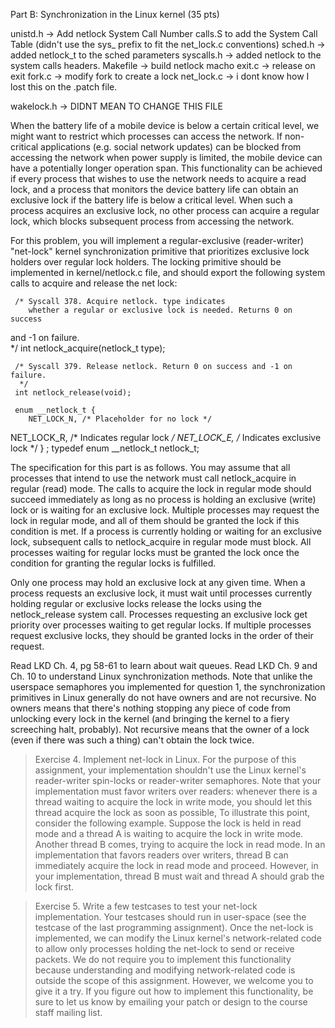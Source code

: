 
Part B: Synchronization in the Linux kernel (35 pts)

unistd.h -> Add netlock System Call Number
calls.S to add the System Call Table (didn't use the sys_ prefix to fit the net_lock.c conventions)
sched.h -> added netlock_t to the sched parameters 
syscalls.h -> added netlock to the system calls headers.
Makefile -> build netlock macho
exit.c -> release on exit
fork.c -> modify fork to create a lock
net_lock.c -> i dont know how I lost this on the .patch file.

wakelock.h -> DIDNT MEAN TO CHANGE THIS FILE



When the battery life of a mobile device is below a certain critical level, we might want to restrict which processes can access the network. If non-critical applications (e.g. social network updates) can be blocked from accessing the network when power supply is limited, the mobile device can have a potentially longer operation span. This functionality can be achieved if every process that wishes to use the network needs to acquire a read lock, and a process that monitors the device battery life can obtain an exclusive lock if the battery life is below a critical level. When such a process acquires an exclusive lock, no other process can acquire a regular lock, which blocks subsequent process from accessing the network.

For this problem, you will implement a regular-exclusive (reader-writer) "net-lock" kernel synchronization primitive that prioritizes exclusive lock holders over regular lock holders. The locking primitive should be implemented in kernel/netlock.c file, and should export the following system calls to acquire and release the net lock:

     /* Syscall 378. Acquire netlock. type indicates
        whether a regular or exclusive lock is needed. Returns 0 on success 
  and -1 on failure.  
      */
     int netlock_acquire(netlock_t type);

     /* Syscall 379. Release netlock. Return 0 on success and -1 on failure.  
      */
     int netlock_release(void);

     enum __netlock_t {
        NET_LOCK_N, /* Placeholder for no lock */
  NET_LOCK_R, /* Indicates regular lock */
  NET_LOCK_E, /* Indicates exclusive lock */
     } ;
     typedef enum __netlock_t netlock_t;
  
The specification for this part is as follows. You may assume that all processes that intend to use the network must call netlock_acquire in regular (read) mode. The calls to acquire the lock in regular mode should succeed immediately as long as no process is holding an exclusive (write) lock or is waiting for an exclusive lock. Multiple processes may request the lock in regular mode, and all of them should be granted the lock if this condition is met. If a process is currently holding or waiting for an exclusive lock, subsequent calls to netlock_acquire in regular mode must block. All processes waiting for regular locks must be granted the lock once the condition for granting the regular locks is fulfilled.

Only one process may hold an exclusive lock at any given time. When a process requests an exclusive lock, it must wait until processes currently holding regular or exclusive locks release the locks using the netlock_release system call. Processes requesting an exclusive lock get priority over processes waiting to get regular locks. If multiple processes request exclusive locks, they should be granted locks in the order of their request.

Read LKD Ch. 4, pg 58-61 to learn about wait queues. Read LKD Ch. 9 and Ch. 10 to understand Linux synchronization methods. Note that unlike the userspace semaphores you implemented for question 1, the synchronization primitives in Linux generally do not have owners and are not recursive. No owners means that there's nothing stopping any piece of code from unlocking every lock in the kernel (and bringing the kernel to a fiery screeching halt, probably). Not recursive means that the owner of a lock (even if there was such a thing) can't obtain the lock twice.



> Exercise 4. Implement net-lock in Linux. For the purpose of this assignment, your implementation shouldn't use the Linux kernel's reader-writer spin-locks or reader-writer semaphores.
Note that your implementation must favor writers over readers: whenever there is a thread waiting to acquire the lock in write mode, you should let this thread acquire the lock as soon as possible, To illustrate this point, consider the following example. Suppose the lock is held in read mode and a thread A is waiting to acquire the lock in write mode. Another thread B comes, trying to acquire the lock in read mode. In an implementation that favors readers over writers, thread B can immediately acquire the lock in read mode and proceed. However, in your implementation, thread B must wait and thread A should grab the lock first.



> Exercise 5. Write a few testcases to test your net-lock implementation. Your testcases should run in user-space (see the testcase of the last programming assignment).
Once the net-lock is implemented, we can modify the Linux kernel's network-related code to allow only processes holding the net-lock to send or receive packets. We do not require you to implement this functionality because understanding and modifying network-related code is outside the scope of this assignment. However, we welcome you to give it a try. If you figure out how to implement this functionality, be sure to let us know by emailing your patch or design to the course staff mailing list.
